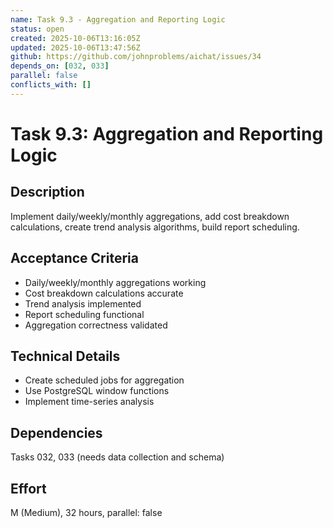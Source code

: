 ```yaml
---
name: Task 9.3 - Aggregation and Reporting Logic
status: open
created: 2025-10-06T13:16:05Z
updated: 2025-10-06T13:47:56Z
github: https://github.com/johnproblems/aichat/issues/34
depends_on: [032, 033]
parallel: false
conflicts_with: []
---
```


# Task 9.3: Aggregation and Reporting Logic

## Description
Implement daily/weekly/monthly aggregations, add cost breakdown calculations, create trend analysis algorithms, build report scheduling.

## Acceptance Criteria
- Daily/weekly/monthly aggregations working
- Cost breakdown calculations accurate
- Trend analysis implemented
- Report scheduling functional
- Aggregation correctness validated

## Technical Details
- Create scheduled jobs for aggregation
- Use PostgreSQL window functions
- Implement time-series analysis

## Dependencies
Tasks 032, 033 (needs data collection and schema)

## Effort
M (Medium), 32 hours, parallel: false

